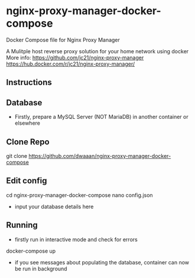 # nginx-proxy-manager-docker-compose
Docker Compose file for Nginx Proxy Manager

A Mulitple host reverse proxy solution for your home network using docker
More info:
https://github.com/jc21/nginx-proxy-manager
https://hub.docker.com/r/jc21/nginx-proxy-manager/

## Instructions

## Database

- Firstly, prepare a MySQL Server (NOT MariaDB) in another container or elsewhere

## Clone Repo

git clone https://github.com/dwaaan/nginx-proxy-manager-docker-compose

## Edit config

cd nginx-proxy-manager-docker-compose
nano config.json
- input your database details here

## Running

- firstly run in interactive mode and check for errors

docker-compose up

- if you see messages about populating the database, container can now be run in background
